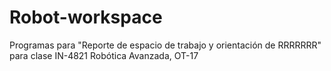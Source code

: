 # Robot-workspace
Programas para "Reporte de espacio de trabajo y orientación de RRRRRRR" para clase IN-4821 Robótica Avanzada, OT-17
